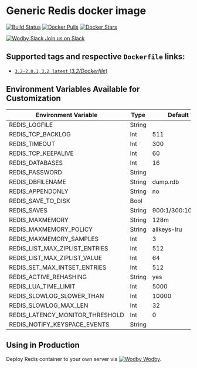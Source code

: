 # Generic Redis docker image

[![Build Status](https://travis-ci.org/wodby/redis.svg?branch=master)](https://travis-ci.org/wodby/redis)
[![Docker Pulls](https://img.shields.io/docker/pulls/wodby/redis.svg)](https://hub.docker.com/r/wodby/redis)
[![Docker Stars](https://img.shields.io/docker/stars/wodby/redis.svg)](https://hub.docker.com/r/wodby/redis)

[![Wodby Slack](https://www.google.com/s2/favicons?domain=www.slack.com) Join us on Slack](https://slack.wodby.com/)

## Supported tags and respective `Dockerfile` links:

- [`3.2-2.0.1`, `3.2`, `latest` (*3.2/Dockerfile*)](https://github.com/wodby/redis/tree/master/3.2/Dockerfile)

## Environment Variables Available for Customization

| Environment Variable | Type | Default Value | Description |
| -------------------- | -----| ------------- | ----------- |
| REDIS_LOGFILE                     | String |                          | |
| REDIS_TCP_BACKLOG                 | Int    | 511                      | | 
| REDIS_TIMEOUT                     | Int    | 300                      | |
| REDIS_TCP_KEEPALIVE               | Int    | 60                       | |
| REDIS_DATABASES                   | Int    | 16                       | |
| REDIS_PASSWORD                    | String |                          | |
| REDIS_DBFILENAME                  | String | dump.rdb                 | |                                    
| REDIS_APPENDONLY                  | String | no                       | |
| REDIS_SAVE_TO_DISK                | Bool   |                          | |
| REDIS_SAVES                       | String | 900:1/300:10/60:10000    | |
| REDIS_MAXMEMORY                   | String | 128m                     | |
| REDIS_MAXMEMORY_POLICY            | String | allkeys-lru              | |
| REDIS_MAXMEMORY_SAMPLES           | Int    | 3                        | |
| REDIS_LIST_MAX_ZIPLIST_ENTRIES    | Int    | 512                      | |
| REDIS_LIST_MAX_ZIPLIST_VALUE      | Int    | 64                       | |
| REDIS_SET_MAX_INTSET_ENTRIES      | Int    | 512                      | |
| REDIS_ACTIVE_REHASHING            | String | yes                      | |
| REDIS_LUA_TIME_LIMIT              | Int    | 5000                     | |
| REDIS_SLOWLOG_SLOWER_THAN         | Int    | 10000                    | |
| REDIS_SLOWLOG_MAX_LEN             | Int    | 32                       | |
| REDIS_LATENCY_MONITOR_THRESHOLD   | Int    | 0                        | |
| REDIS_NOTIFY_KEYSPACE_EVENTS      | String |                          | |

## Using in Production

Deploy Redis container to your own server via [![Wodby](https://www.google.com/s2/favicons?domain=wodby.com) Wodby](https://wodby.com).
